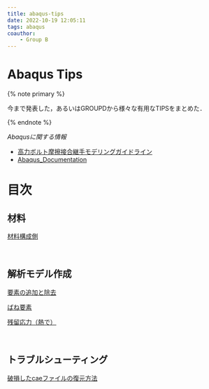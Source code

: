 ```yaml
---
title: abaqus-tips
date: 2022-10-19 12:05:11
tags: abaqus
coauthor:
    - Group B
---
```


# Abaqus Tips

{% note primary %}

今まで発表した，あるいはGROUPDから様々な有用なTIPSをまとめた．

{% endnote %}

*Abaqusに関する情報*
* [高力ボルト摩擦接合継手モデリングガイドライン](https://cdn.jsdelivr.net/gh/ChenYu-K/brwiki@master/source/doc/BMR_V1.pdf)
* [Abaqus_Documentation](https://help.3ds.com/2020/English/DSSIMULIA_Established/SIMULIA_Established_FrontmatterMap/sim-r-DSDocAbaqus.htm?ContextScope=all)

# 目次

## 材料


[材料構成側](./constitutive-equation-materials.html)

</br>

## 解析モデル作成


[要素の追加と除去](./Analytical_model_creation.html)


[ばね要素](./spring_element.html)


[残留応力（熱で）](./zanryuouryoku.html)

</br>

## トラブルシューティング


[破損したcaeファイルの復元方法](./Abaqus‗cae_recover.html)